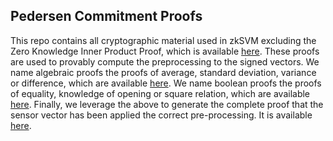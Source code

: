 ## Pedersen Commitment Proofs
This repo contains all cryptographic material used in zkSVM excluding the 
Zero Knowledge Inner Product Proof, which is available [here](../inner_product_proof). 
These proofs are used to provably compute the preprocessing to the signed vectors. 
We name algebraic proofs the proofs of average, standard deviation, variance or difference,
which are available [here](./src/algebraic_proofs).
We name boolean proofs the proofs of equality, knowledge of opening or square relation, 
which are available [here](./src/boolean_proofs). 
Finally, we leverage the above to generate the complete proof that the sensor vector has 
been applied the correct pre-processing. It is available [here](./src/svm_proof). 
